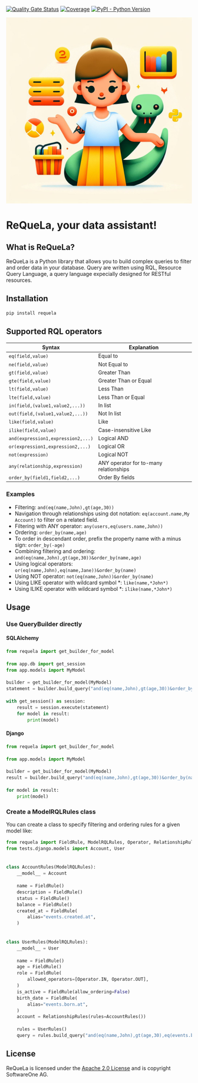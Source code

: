 [![Quality Gate Status](https://sonarcloud.io/api/project_badges/measure?project=softwareone-platform_requela&metric=alert_status)](https://sonarcloud.io/summary/new_code?id=softwareone-platform_requela) [![Coverage](https://sonarcloud.io/api/project_badges/measure?project=softwareone-platform_requela&metric=coverage)](https://sonarcloud.io/summary/new_code?id=softwareone-platform_requela) [![PyPI - Python Version](https://img.shields.io/pypi/pyversions/requela)](https://pypi.org/project/requela/)


![ReQueLa](https://raw.githubusercontent.com/softwareone-platform/requela/main/assets/requela_logo.png)

# ReQueLa, your data assistant!

## What is ReQueLa?

ReQueLa is a Python library that allows you to build complex queries to filter and order data in your database.
Query are written using RQL, Resource Query Language, a query language expecially designed for RESTful resources.


## Installation

```bash
pip install requela
```

## Supported RQL operators

| Syntax | Explanation |
| --- | --- |
| `eq(field,value)` | Equal to |
| `ne(field,value)` | Not Equal to |
| `gt(field,value)` | Greater Than |
| `gte(field,value)` | Greater Than or Equal |
| `lt(field,value)` | Less Than |
| `lte(field,value)` | Less Than or Equal |
| `in(field,(value1,value2,...))` | In list |
| `out(field,(value1,value2,...))` | Not In list |
| `like(field,value)` | Like |
| `ilike(field,value)` | Case-insensitive Like |
| `and(expression1,expression2,...)` | Logical AND |
| `or(expression1,expression2,...)` | Logical OR |
| `not(expression)` | Logical NOT |
| `any(relationship,expression)` | ANY operator for to-many relationships |
| `order_by(field1,field2,...)` | Order By fields |

### Examples
* Filtering: `and(eq(name,John),gt(age,30))`
* Navigation through relationships using dot notation: `eq(account.name,My Account)` to filter on a related field.
* Filtering with ANY operator: `any(users,eq(users.name,John))`
* Ordering: `order_by(name,age)`
* To order in descendant order, prefix the property name with a minus sign: `order_by(-age)`
* Combining filtering and ordering: `and(eq(name,John),gt(age,30))&order_by(name,age)`
* Using logical operators: `or(eq(name,John),eq(name,Jane))&order_by(name)`
* Using NOT operator: `not(eq(name,John))&order_by(name)`
* Using LIKE operator with wildcard symbol *: `like(name,*John*)`
* Using ILIKE operator with wildcard symbol *: `ilike(name,*John*)`

## Usage

### Use QueryBuilder directly

#### SQLAlchemy

```python
from requela import get_builder_for_model

from app.db import get_session
from app.models import MyModel

builder = get_builder_for_model(MyModel)
statement = builder.build_query("and(eq(name,John),gt(age,30))&order_by(name,-age)")

with get_session() as session:
    result = session.execute(statement)
    for model in result:
        print(model)
```

#### Django

```python
from requela import get_builder_for_model

from app.models import MyModel

builder = get_builder_for_model(MyModel)
result = builder.build_query("and(eq(name,John),gt(age,30))&order_by(name,-age)")

for model in result:
    print(model)
```

### Create a ModelRQLRules class

You can create a class to specify filtering and ordering rules for a given model like:

```python
from requela import FieldRule, ModelRQLRules, Operator, RelationshipRules
from tests.django.models import Account, User


class AccountRules(ModelRQLRules):
    __model__ = Account

    name = FieldRule()
    description = FieldRule()
    status = FieldRule()
    balance = FieldRule()
    created_at = FieldRule(
        alias="events.created.at",
    )


class UserRules(ModelRQLRules):
    __model__ = User

    name = FieldRule()
    age = FieldRule()
    role = FieldRule(
        allowed_operators=[Operator.IN, Operator.OUT],
    )
    is_active = FieldRule(allow_ordering=False)
    birth_date = FieldRule(
        alias="events.born.at",
    )
    account = RelationshipRules(rules=AccountRules())

    rules = UserRules()
    query = rules.build_query("and(eq(name,John),gt(age,30),eq(events.born.at,2024-01-01))&order_by(name,-age)")
```




## License

ReQueLa is licensed under the [Apache 2.0 License](https://www.apache.org/licenses/LICENSE-2.0) and is copyright SoftwareOne AG.

